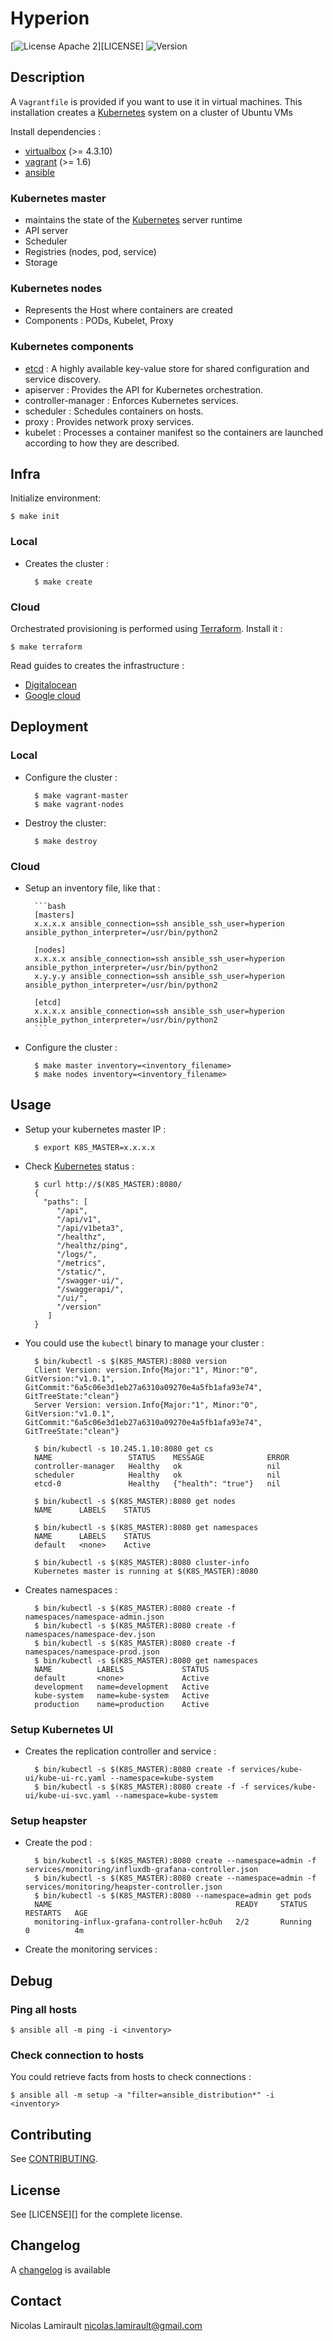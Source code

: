 # Hyperion

[![License Apache 2][badge-license]][LICENSE]
![Version][badge-release]


## Description

A `Vagrantfile` is provided if you want to use it in virtual machines.
This installation creates a [Kubernetes][] system on a cluster of Ubuntu VMs

Install dependencies :

- [virtualbox][] (>= 4.3.10)
- [vagrant][] (>= 1.6)
- [ansible][]


### Kubernetes master

- maintains the state of the [Kubernetes][] server runtime
- API server
- Scheduler
- Registries (nodes, pod, service)
- Storage

### Kubernetes nodes

- Represents the Host where containers are created
- Components : PODs, Kubelet, Proxy

### Kubernetes components

- [etcd][] : A highly available key-value store for shared configuration and service discovery.
- apiserver : Provides the API for Kubernetes orchestration.
- controller-manager : Enforces Kubernetes services.
- scheduler : Schedules containers on hosts.
- proxy : Provides network proxy services.
- kubelet : Processes a container manifest so the containers are launched according to
how they are described.

## Infra

Initialize environment:

    $ make init

### Local

* Creates the cluster :

        $ make create

### Cloud

Orchestrated provisioning is performed using [Terraform][].
Install it :

    $ make terraform

Read guides to creates the infrastructure :

* [Digitalocean](https://github.com/nlamirault/hyperion/blob/master/infra/digitalocean/README.md)
* [Google cloud](https://github.com/nlamirault/hyperion/blob/master/infra/google/README.md)


## Deployment

### Local

* Configure the cluster :

        $ make vagrant-master
        $ make vagrant-nodes

* Destroy the cluster:

        $ make destroy

### Cloud

* Setup an inventory file, like that :

        ```bash
        [masters]
        x.x.x.x ansible_connection=ssh ansible_ssh_user=hyperion ansible_python_interpreter=/usr/bin/python2

        [nodes]
        x.x.x.x ansible_connection=ssh ansible_ssh_user=hyperion ansible_python_interpreter=/usr/bin/python2
        x.y.y.y ansible_connection=ssh ansible_ssh_user=hyperion ansible_python_interpreter=/usr/bin/python2

        [etcd]
        x.x.x.x ansible_connection=ssh ansible_ssh_user=hyperion ansible_python_interpreter=/usr/bin/python2
        ```

* Configure the cluster :

        $ make master inventory=<inventory_filename>
        $ make nodes inventory=<inventory_filename>



## Usage

* Setup your kubernetes master IP :

        $ export K8S_MASTER=x.x.x.x

* Check [Kubernetes][] status :

        $ curl http://$(K8S_MASTER):8080/
        {
          "paths": [
             "/api",
             "/api/v1",
             "/api/v1beta3",
             "/healthz",
             "/healthz/ping",
             "/logs/",
             "/metrics",
             "/static/",
             "/swagger-ui/",
             "/swaggerapi/",
             "/ui/",
             "/version"
           ]
        }

* You could use the ``kubectl`` binary to manage your cluster :

        $ bin/kubectl -s $(K8S_MASTER):8080 version
        Client Version: version.Info{Major:"1", Minor:"0", GitVersion:"v1.0.1", GitCommit:"6a5c06e3d1eb27a6310a09270e4a5fb1afa93e74", GitTreeState:"clean"}
        Server Version: version.Info{Major:"1", Minor:"0", GitVersion:"v1.0.1", GitCommit:"6a5c06e3d1eb27a6310a09270e4a5fb1afa93e74", GitTreeState:"clean"}

        $ bin/kubectl -s 10.245.1.10:8080 get cs
        NAME                 STATUS    MESSAGE              ERROR
        controller-manager   Healthy   ok                   nil
        scheduler            Healthy   ok                   nil
        etcd-0               Healthy   {"health": "true"}   nil

        $ bin/kubectl -s $(K8S_MASTER):8080 get nodes
        NAME      LABELS    STATUS

        $ bin/kubectl -s $(K8S_MASTER):8080 get namespaces
        NAME      LABELS    STATUS
        default   <none>    Active

        $ bin/kubectl -s $(K8S_MASTER):8080 cluster-info
        Kubernetes master is running at $(K8S_MASTER):8080

* Creates namespaces :

        $ bin/kubectl -s $(K8S_MASTER):8080 create -f namespaces/namespace-admin.json
        $ bin/kubectl -s $(K8S_MASTER):8080 create -f namespaces/namespace-dev.json
        $ bin/kubectl -s $(K8S_MASTER):8080 create -f namespaces/namespace-prod.json
        $ bin/kubectl -s $(K8S_MASTER):8080 get namespaces
        NAME          LABELS             STATUS
        default       <none>             Active
        development   name=development   Active
        kube-system   name=kube-system   Active
        production    name=production    Active


### Setup Kubernetes UI

* Creates the replication controller and service :

        $ bin/kubectl -s $(K8S_MASTER):8080 create -f services/kube-ui/kube-ui-rc.yaml --namespace=kube-system
        $ bin/kubectl -s $(K8S_MASTER):8080 create -f -f services/kube-ui/kube-ui-svc.yaml --namespace=kube-system


### Setup heapster

* Create the pod :

        $ bin/kubectl -s $(K8S_MASTER):8080 create --namespace=admin -f services/monitoring/influxdb-grafana-controller.json
        $ bin/kubectl -s $(K8S_MASTER):8080 create --namespace=admin -f services/monitoring/heapster-controller.json
        $ bin/kubectl -s $(K8S_MASTER):8080 --namespace=admin get pods
        NAME                                         READY     STATUS    RESTARTS   AGE
        monitoring-influx-grafana-controller-hc0uh   2/2       Running   0          4m

* Create the monitoring services :





## Debug

### Ping all hosts

    $ ansible all -m ping -i <inventory>

### Check connection to hosts

You could retrieve facts from hosts to check connections :

    $ ansible all -m setup -a "filter=ansible_distribution*" -i <inventory>



## Contributing

See [CONTRIBUTING](CONTRIBUTING.md).


## License

See [LICENSE][] for the complete license.


## Changelog

A [changelog](ChangeLog.md) is available


## Contact

Nicolas Lamirault <nicolas.lamirault@gmail.com>


[Hyperion]: https://github.com/nlamirault/hyperion
[COPYING]: https://github.com/nlamirault/hyperion/blob/master/COPYING
[Issue tracker]: https://github.com/nlamirault/hyperion/issues

[kubernetes]: http://kubernetes.io/
[etcd]: https://github.com/coreos/etcd
[terraform]: https://terraform.io

[vagrant]: https://www.vagrantup.com
[virtualbox]: https://www.virtualbox.org/
[ansible]: http://www.ansible.com/

[badge-license]: https://img.shields.io/badge/license-Apache_2-green.svg
[badge-release]: https://img.shields.io/github/release/nlamirault/hyperion.svg
